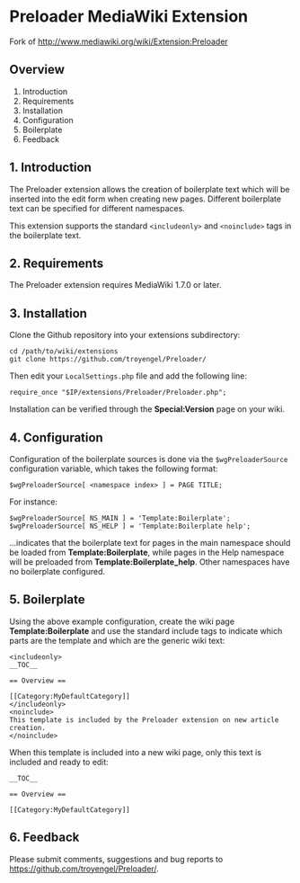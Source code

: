 Preloader MediaWiki Extension
=============================

Fork of http://www.mediawiki.org/wiki/Extension:Preloader

## Overview

1. Introduction
2. Requirements
3. Installation
4. Configuration
5. Boilerplate
6. Feedback

## 1. Introduction

The Preloader extension allows the creation of boilerplate text which will be inserted into the edit form when creating new pages. Different boilerplate text can be specified for different namespaces.

This extension supports the standard `<includeonly>` and `<noinclude>` tags in the boilerplate text.

## 2. Requirements

The Preloader extension requires MediaWiki 1.7.0 or later.

## 3. Installation

Clone the Github repository into your extensions subdirectory:

```
cd /path/to/wiki/extensions
git clone https://github.com/troyengel/Preloader/
```

Then edit your `LocalSettings.php` file and add the following line:

```
require_once "$IP/extensions/Preloader/Preloader.php";
```

Installation can be verified through the **Special:Version** page on your wiki.

## 4. Configuration

Configuration of the boilerplate sources is done via the `$wgPreloaderSource` configuration variable, which takes the following format:

```
$wgPreloaderSource[ <namespace index> ] = PAGE TITLE;
```

For instance:

```
$wgPreloaderSource[ NS_MAIN ] = 'Template:Boilerplate';
$wgPreloaderSource[ NS_HELP ] = 'Template:Boilerplate help';
```

...indicates that the boilerplate text for pages in the main namespace should be loaded from **Template:Boilerplate**, while pages in the Help namespace will be preloaded from **Template:Boilerplate_help**. Other namespaces have no boilerplate configured.

## 5. Boilerplate

Using the above example configuration, create the wiki page **Template:Boilerplate** and use the standard include tags to indicate which parts are the template and which are the generic wiki text:

```
<includeonly>
__TOC__

== Overview ==

[[Category:MyDefaultCategory]]
</includeonly>
<noinclude>
This template is included by the Preloader extension on new article creation.
</noinclude>
```

When this template is included into a new wiki page, only this text is included and ready to edit:

```
__TOC__

== Overview ==

[[Category:MyDefaultCategory]]
```

## 6. Feedback

Please submit comments, suggestions and bug reports to https://github.com/troyengel/Preloader/.
